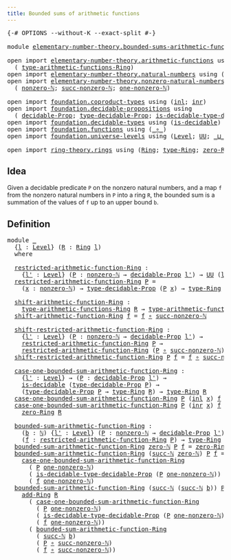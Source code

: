 ```yaml
---
title: Bounded sums of arithmetic functions
---
```


<pre class="Agda"><a id="62" class="Symbol">{-#</a> <a id="66" class="Keyword">OPTIONS</a> <a id="74" class="Pragma">--without-K</a> <a id="86" class="Pragma">--exact-split</a> <a id="100" class="Symbol">#-}</a>

<a id="105" class="Keyword">module</a> <a id="112" href="elementary-number-theory.bounded-sums-arithmetic-functions.html" class="Module">elementary-number-theory.bounded-sums-arithmetic-functions</a> <a id="171" class="Keyword">where</a>

<a id="178" class="Keyword">open</a> <a id="183" class="Keyword">import</a> <a id="190" href="elementary-number-theory.arithmetic-functions.html" class="Module">elementary-number-theory.arithmetic-functions</a> <a id="236" class="Keyword">using</a>
  <a id="244" class="Symbol">(</a> <a id="246" href="elementary-number-theory.arithmetic-functions.html#612" class="Function">type-arithmetic-functions-Ring</a><a id="276" class="Symbol">)</a>
<a id="278" class="Keyword">open</a> <a id="283" class="Keyword">import</a> <a id="290" href="elementary-number-theory.natural-numbers.html" class="Module">elementary-number-theory.natural-numbers</a> <a id="331" class="Keyword">using</a> <a id="337" class="Symbol">(</a><a id="338" href="elementary-number-theory.natural-numbers.html#1530" class="Datatype">ℕ</a><a id="339" class="Symbol">;</a> <a id="341" href="elementary-number-theory.natural-numbers.html#1551" class="InductiveConstructor">zero-ℕ</a><a id="347" class="Symbol">;</a> <a id="349" href="elementary-number-theory.natural-numbers.html#1564" class="InductiveConstructor">succ-ℕ</a><a id="355" class="Symbol">)</a>
<a id="357" class="Keyword">open</a> <a id="362" class="Keyword">import</a> <a id="369" href="elementary-number-theory.nonzero-natural-numbers.html" class="Module">elementary-number-theory.nonzero-natural-numbers</a> <a id="418" class="Keyword">using</a>
  <a id="426" class="Symbol">(</a> <a id="428" href="elementary-number-theory.nonzero-natural-numbers.html#723" class="Function">nonzero-ℕ</a><a id="437" class="Symbol">;</a> <a id="439" href="elementary-number-theory.nonzero-natural-numbers.html#1019" class="Function">succ-nonzero-ℕ</a><a id="453" class="Symbol">;</a> <a id="455" href="elementary-number-theory.nonzero-natural-numbers.html#933" class="Function">one-nonzero-ℕ</a><a id="468" class="Symbol">)</a>

<a id="471" class="Keyword">open</a> <a id="476" class="Keyword">import</a> <a id="483" href="foundation.coproduct-types.html" class="Module">foundation.coproduct-types</a> <a id="510" class="Keyword">using</a> <a id="516" class="Symbol">(</a><a id="517" href="foundation.coproduct-types.html#1253" class="InductiveConstructor">inl</a><a id="520" class="Symbol">;</a> <a id="522" href="foundation.coproduct-types.html#1276" class="InductiveConstructor">inr</a><a id="525" class="Symbol">)</a>
<a id="527" class="Keyword">open</a> <a id="532" class="Keyword">import</a> <a id="539" href="foundation.decidable-propositions.html" class="Module">foundation.decidable-propositions</a> <a id="573" class="Keyword">using</a>
  <a id="581" class="Symbol">(</a> <a id="583" href="foundation-core.decidable-propositions.html#646" class="Function">decidable-Prop</a><a id="597" class="Symbol">;</a> <a id="599" href="foundation-core.decidable-propositions.html#872" class="Function">type-decidable-Prop</a><a id="618" class="Symbol">;</a> <a id="620" href="foundation-core.decidable-propositions.html#1102" class="Function">is-decidable-type-decidable-Prop</a><a id="652" class="Symbol">)</a>
<a id="654" class="Keyword">open</a> <a id="659" class="Keyword">import</a> <a id="666" href="foundation.decidable-types.html" class="Module">foundation.decidable-types</a> <a id="693" class="Keyword">using</a> <a id="699" class="Symbol">(</a><a id="700" href="foundation.decidable-types.html#1918" class="Function">is-decidable</a><a id="712" class="Symbol">)</a>
<a id="714" class="Keyword">open</a> <a id="719" class="Keyword">import</a> <a id="726" href="foundation.functions.html" class="Module">foundation.functions</a> <a id="747" class="Keyword">using</a> <a id="753" class="Symbol">(</a><a id="754" href="foundation-core.functions.html#420" class="Function Operator">_∘_</a><a id="757" class="Symbol">)</a>
<a id="759" class="Keyword">open</a> <a id="764" class="Keyword">import</a> <a id="771" href="foundation.universe-levels.html" class="Module">foundation.universe-levels</a> <a id="798" class="Keyword">using</a> <a id="804" class="Symbol">(</a><a id="805" href="Agda.Primitive.html#597" class="Postulate">Level</a><a id="810" class="Symbol">;</a> <a id="812" href="foundation-core.universe-levels.html#235" class="Primitive">UU</a><a id="814" class="Symbol">;</a> <a id="816" href="Agda.Primitive.html#810" class="Primitive Operator">_⊔_</a><a id="819" class="Symbol">)</a>

<a id="822" class="Keyword">open</a> <a id="827" class="Keyword">import</a> <a id="834" href="ring-theory.rings.html" class="Module">ring-theory.rings</a> <a id="852" class="Keyword">using</a> <a id="858" class="Symbol">(</a><a id="859" href="ring-theory.rings.html#2551" class="Function">Ring</a><a id="863" class="Symbol">;</a> <a id="865" href="ring-theory.rings.html#2808" class="Function">type-Ring</a><a id="874" class="Symbol">;</a> <a id="876" href="ring-theory.rings.html#5170" class="Function">zero-Ring</a><a id="885" class="Symbol">;</a> <a id="887" href="ring-theory.rings.html#3153" class="Function">add-Ring</a><a id="895" class="Symbol">)</a>
</pre>
## Idea

Given a decidable predicate `P` on the nonzero natural numbers, and a map `f` from the nonzero natural numbers in `P` into a ring `R`, the bounded sum is a summation of the values of `f` up to an upper bound `b`.

## Definition

<pre class="Agda"><a id="1148" class="Keyword">module</a> <a id="1155" href="elementary-number-theory.bounded-sums-arithmetic-functions.html#1155" class="Module">_</a>
  <a id="1159" class="Symbol">{</a><a id="1160" href="elementary-number-theory.bounded-sums-arithmetic-functions.html#1160" class="Bound">l</a> <a id="1162" class="Symbol">:</a> <a id="1164" href="Agda.Primitive.html#597" class="Postulate">Level</a><a id="1169" class="Symbol">}</a> <a id="1171" class="Symbol">(</a><a id="1172" href="elementary-number-theory.bounded-sums-arithmetic-functions.html#1172" class="Bound">R</a> <a id="1174" class="Symbol">:</a> <a id="1176" href="ring-theory.rings.html#2551" class="Function">Ring</a> <a id="1181" href="elementary-number-theory.bounded-sums-arithmetic-functions.html#1160" class="Bound">l</a><a id="1182" class="Symbol">)</a>
  <a id="1186" class="Keyword">where</a>

  <a id="1195" href="elementary-number-theory.bounded-sums-arithmetic-functions.html#1195" class="Function">restricted-arithmetic-function-Ring</a> <a id="1231" class="Symbol">:</a>
    <a id="1237" class="Symbol">{</a><a id="1238" href="elementary-number-theory.bounded-sums-arithmetic-functions.html#1238" class="Bound">l&#39;</a> <a id="1241" class="Symbol">:</a> <a id="1243" href="Agda.Primitive.html#597" class="Postulate">Level</a><a id="1248" class="Symbol">}</a> <a id="1250" class="Symbol">(</a><a id="1251" href="elementary-number-theory.bounded-sums-arithmetic-functions.html#1251" class="Bound">P</a> <a id="1253" class="Symbol">:</a> <a id="1255" href="elementary-number-theory.nonzero-natural-numbers.html#723" class="Function">nonzero-ℕ</a> <a id="1265" class="Symbol">→</a> <a id="1267" href="foundation-core.decidable-propositions.html#646" class="Function">decidable-Prop</a> <a id="1282" href="elementary-number-theory.bounded-sums-arithmetic-functions.html#1238" class="Bound">l&#39;</a><a id="1284" class="Symbol">)</a> <a id="1286" class="Symbol">→</a> <a id="1288" href="foundation-core.universe-levels.html#235" class="Primitive">UU</a> <a id="1291" class="Symbol">(</a><a id="1292" href="elementary-number-theory.bounded-sums-arithmetic-functions.html#1160" class="Bound">l</a> <a id="1294" href="Agda.Primitive.html#810" class="Primitive Operator">⊔</a> <a id="1296" href="elementary-number-theory.bounded-sums-arithmetic-functions.html#1238" class="Bound">l&#39;</a><a id="1298" class="Symbol">)</a>
  <a id="1302" href="elementary-number-theory.bounded-sums-arithmetic-functions.html#1195" class="Function">restricted-arithmetic-function-Ring</a> <a id="1338" href="elementary-number-theory.bounded-sums-arithmetic-functions.html#1338" class="Bound">P</a> <a id="1340" class="Symbol">=</a>
    <a id="1346" class="Symbol">(</a><a id="1347" href="elementary-number-theory.bounded-sums-arithmetic-functions.html#1347" class="Bound">x</a> <a id="1349" class="Symbol">:</a> <a id="1351" href="elementary-number-theory.nonzero-natural-numbers.html#723" class="Function">nonzero-ℕ</a><a id="1360" class="Symbol">)</a> <a id="1362" class="Symbol">→</a> <a id="1364" href="foundation-core.decidable-propositions.html#872" class="Function">type-decidable-Prop</a> <a id="1384" class="Symbol">(</a><a id="1385" href="elementary-number-theory.bounded-sums-arithmetic-functions.html#1338" class="Bound">P</a> <a id="1387" href="elementary-number-theory.bounded-sums-arithmetic-functions.html#1347" class="Bound">x</a><a id="1388" class="Symbol">)</a> <a id="1390" class="Symbol">→</a> <a id="1392" href="ring-theory.rings.html#2808" class="Function">type-Ring</a> <a id="1402" href="elementary-number-theory.bounded-sums-arithmetic-functions.html#1172" class="Bound">R</a>

  <a id="1407" href="elementary-number-theory.bounded-sums-arithmetic-functions.html#1407" class="Function">shift-arithmetic-function-Ring</a> <a id="1438" class="Symbol">:</a>
    <a id="1444" href="elementary-number-theory.arithmetic-functions.html#612" class="Function">type-arithmetic-functions-Ring</a> <a id="1475" href="elementary-number-theory.bounded-sums-arithmetic-functions.html#1172" class="Bound">R</a> <a id="1477" class="Symbol">→</a> <a id="1479" href="elementary-number-theory.arithmetic-functions.html#612" class="Function">type-arithmetic-functions-Ring</a> <a id="1510" href="elementary-number-theory.bounded-sums-arithmetic-functions.html#1172" class="Bound">R</a>
  <a id="1514" href="elementary-number-theory.bounded-sums-arithmetic-functions.html#1407" class="Function">shift-arithmetic-function-Ring</a> <a id="1545" href="elementary-number-theory.bounded-sums-arithmetic-functions.html#1545" class="Bound">f</a> <a id="1547" class="Symbol">=</a> <a id="1549" href="elementary-number-theory.bounded-sums-arithmetic-functions.html#1545" class="Bound">f</a> <a id="1551" href="foundation-core.functions.html#420" class="Function Operator">∘</a> <a id="1553" href="elementary-number-theory.nonzero-natural-numbers.html#1019" class="Function">succ-nonzero-ℕ</a>

  <a id="1571" href="elementary-number-theory.bounded-sums-arithmetic-functions.html#1571" class="Function">shift-restricted-arithmetic-function-Ring</a> <a id="1613" class="Symbol">:</a>
    <a id="1619" class="Symbol">{</a><a id="1620" href="elementary-number-theory.bounded-sums-arithmetic-functions.html#1620" class="Bound">l&#39;</a> <a id="1623" class="Symbol">:</a> <a id="1625" href="Agda.Primitive.html#597" class="Postulate">Level</a><a id="1630" class="Symbol">}</a> <a id="1632" class="Symbol">(</a><a id="1633" href="elementary-number-theory.bounded-sums-arithmetic-functions.html#1633" class="Bound">P</a> <a id="1635" class="Symbol">:</a> <a id="1637" href="elementary-number-theory.nonzero-natural-numbers.html#723" class="Function">nonzero-ℕ</a> <a id="1647" class="Symbol">→</a> <a id="1649" href="foundation-core.decidable-propositions.html#646" class="Function">decidable-Prop</a> <a id="1664" href="elementary-number-theory.bounded-sums-arithmetic-functions.html#1620" class="Bound">l&#39;</a><a id="1666" class="Symbol">)</a> <a id="1668" class="Symbol">→</a>
    <a id="1674" href="elementary-number-theory.bounded-sums-arithmetic-functions.html#1195" class="Function">restricted-arithmetic-function-Ring</a> <a id="1710" href="elementary-number-theory.bounded-sums-arithmetic-functions.html#1633" class="Bound">P</a> <a id="1712" class="Symbol">→</a>
    <a id="1718" href="elementary-number-theory.bounded-sums-arithmetic-functions.html#1195" class="Function">restricted-arithmetic-function-Ring</a> <a id="1754" class="Symbol">(</a><a id="1755" href="elementary-number-theory.bounded-sums-arithmetic-functions.html#1633" class="Bound">P</a> <a id="1757" href="foundation-core.functions.html#420" class="Function Operator">∘</a> <a id="1759" href="elementary-number-theory.nonzero-natural-numbers.html#1019" class="Function">succ-nonzero-ℕ</a><a id="1773" class="Symbol">)</a>
  <a id="1777" href="elementary-number-theory.bounded-sums-arithmetic-functions.html#1571" class="Function">shift-restricted-arithmetic-function-Ring</a> <a id="1819" href="elementary-number-theory.bounded-sums-arithmetic-functions.html#1819" class="Bound">P</a> <a id="1821" href="elementary-number-theory.bounded-sums-arithmetic-functions.html#1821" class="Bound">f</a> <a id="1823" class="Symbol">=</a> <a id="1825" href="elementary-number-theory.bounded-sums-arithmetic-functions.html#1821" class="Bound">f</a> <a id="1827" href="foundation-core.functions.html#420" class="Function Operator">∘</a> <a id="1829" href="elementary-number-theory.nonzero-natural-numbers.html#1019" class="Function">succ-nonzero-ℕ</a>

  <a id="1847" href="elementary-number-theory.bounded-sums-arithmetic-functions.html#1847" class="Function">case-one-bounded-sum-arithmetic-function-Ring</a> <a id="1893" class="Symbol">:</a>
    <a id="1899" class="Symbol">{</a><a id="1900" href="elementary-number-theory.bounded-sums-arithmetic-functions.html#1900" class="Bound">l&#39;</a> <a id="1903" class="Symbol">:</a> <a id="1905" href="Agda.Primitive.html#597" class="Postulate">Level</a><a id="1910" class="Symbol">}</a> <a id="1912" class="Symbol">→</a> <a id="1914" class="Symbol">(</a><a id="1915" href="elementary-number-theory.bounded-sums-arithmetic-functions.html#1915" class="Bound">P</a> <a id="1917" class="Symbol">:</a> <a id="1919" href="foundation-core.decidable-propositions.html#646" class="Function">decidable-Prop</a> <a id="1934" href="elementary-number-theory.bounded-sums-arithmetic-functions.html#1900" class="Bound">l&#39;</a><a id="1936" class="Symbol">)</a> <a id="1938" class="Symbol">→</a>
    <a id="1944" href="foundation.decidable-types.html#1918" class="Function">is-decidable</a> <a id="1957" class="Symbol">(</a><a id="1958" href="foundation-core.decidable-propositions.html#872" class="Function">type-decidable-Prop</a> <a id="1978" href="elementary-number-theory.bounded-sums-arithmetic-functions.html#1915" class="Bound">P</a><a id="1979" class="Symbol">)</a> <a id="1981" class="Symbol">→</a>
    <a id="1987" class="Symbol">(</a><a id="1988" href="foundation-core.decidable-propositions.html#872" class="Function">type-decidable-Prop</a> <a id="2008" href="elementary-number-theory.bounded-sums-arithmetic-functions.html#1915" class="Bound">P</a> <a id="2010" class="Symbol">→</a> <a id="2012" href="ring-theory.rings.html#2808" class="Function">type-Ring</a> <a id="2022" href="elementary-number-theory.bounded-sums-arithmetic-functions.html#1172" class="Bound">R</a><a id="2023" class="Symbol">)</a> <a id="2025" class="Symbol">→</a> <a id="2027" href="ring-theory.rings.html#2808" class="Function">type-Ring</a> <a id="2037" href="elementary-number-theory.bounded-sums-arithmetic-functions.html#1172" class="Bound">R</a>
  <a id="2041" href="elementary-number-theory.bounded-sums-arithmetic-functions.html#1847" class="Function">case-one-bounded-sum-arithmetic-function-Ring</a> <a id="2087" href="elementary-number-theory.bounded-sums-arithmetic-functions.html#2087" class="Bound">P</a> <a id="2089" class="Symbol">(</a><a id="2090" href="foundation.coproduct-types.html#1253" class="InductiveConstructor">inl</a> <a id="2094" href="elementary-number-theory.bounded-sums-arithmetic-functions.html#2094" class="Bound">x</a><a id="2095" class="Symbol">)</a> <a id="2097" href="elementary-number-theory.bounded-sums-arithmetic-functions.html#2097" class="Bound">f</a> <a id="2099" class="Symbol">=</a> <a id="2101" href="elementary-number-theory.bounded-sums-arithmetic-functions.html#2097" class="Bound">f</a> <a id="2103" href="elementary-number-theory.bounded-sums-arithmetic-functions.html#2094" class="Bound">x</a>
  <a id="2107" href="elementary-number-theory.bounded-sums-arithmetic-functions.html#1847" class="Function">case-one-bounded-sum-arithmetic-function-Ring</a> <a id="2153" href="elementary-number-theory.bounded-sums-arithmetic-functions.html#2153" class="Bound">P</a> <a id="2155" class="Symbol">(</a><a id="2156" href="foundation.coproduct-types.html#1276" class="InductiveConstructor">inr</a> <a id="2160" href="elementary-number-theory.bounded-sums-arithmetic-functions.html#2160" class="Bound">x</a><a id="2161" class="Symbol">)</a> <a id="2163" href="elementary-number-theory.bounded-sums-arithmetic-functions.html#2163" class="Bound">f</a> <a id="2165" class="Symbol">=</a>
    <a id="2171" href="ring-theory.rings.html#5170" class="Function">zero-Ring</a> <a id="2181" href="elementary-number-theory.bounded-sums-arithmetic-functions.html#1172" class="Bound">R</a>

  <a id="2186" href="elementary-number-theory.bounded-sums-arithmetic-functions.html#2186" class="Function">bounded-sum-arithmetic-function-Ring</a> <a id="2223" class="Symbol">:</a>
    <a id="2229" class="Symbol">(</a><a id="2230" href="elementary-number-theory.bounded-sums-arithmetic-functions.html#2230" class="Bound">b</a> <a id="2232" class="Symbol">:</a> <a id="2234" href="elementary-number-theory.natural-numbers.html#1530" class="Datatype">ℕ</a><a id="2235" class="Symbol">)</a> <a id="2237" class="Symbol">{</a><a id="2238" href="elementary-number-theory.bounded-sums-arithmetic-functions.html#2238" class="Bound">l&#39;</a> <a id="2241" class="Symbol">:</a> <a id="2243" href="Agda.Primitive.html#597" class="Postulate">Level</a><a id="2248" class="Symbol">}</a> <a id="2250" class="Symbol">(</a><a id="2251" href="elementary-number-theory.bounded-sums-arithmetic-functions.html#2251" class="Bound">P</a> <a id="2253" class="Symbol">:</a> <a id="2255" href="elementary-number-theory.nonzero-natural-numbers.html#723" class="Function">nonzero-ℕ</a> <a id="2265" class="Symbol">→</a> <a id="2267" href="foundation-core.decidable-propositions.html#646" class="Function">decidable-Prop</a> <a id="2282" href="elementary-number-theory.bounded-sums-arithmetic-functions.html#2238" class="Bound">l&#39;</a><a id="2284" class="Symbol">)</a>
    <a id="2290" class="Symbol">(</a><a id="2291" href="elementary-number-theory.bounded-sums-arithmetic-functions.html#2291" class="Bound">f</a> <a id="2293" class="Symbol">:</a> <a id="2295" href="elementary-number-theory.bounded-sums-arithmetic-functions.html#1195" class="Function">restricted-arithmetic-function-Ring</a> <a id="2331" href="elementary-number-theory.bounded-sums-arithmetic-functions.html#2251" class="Bound">P</a><a id="2332" class="Symbol">)</a> <a id="2334" class="Symbol">→</a> <a id="2336" href="ring-theory.rings.html#2808" class="Function">type-Ring</a> <a id="2346" href="elementary-number-theory.bounded-sums-arithmetic-functions.html#1172" class="Bound">R</a>
  <a id="2350" href="elementary-number-theory.bounded-sums-arithmetic-functions.html#2186" class="Function">bounded-sum-arithmetic-function-Ring</a> <a id="2387" href="elementary-number-theory.natural-numbers.html#1551" class="InductiveConstructor">zero-ℕ</a> <a id="2394" href="elementary-number-theory.bounded-sums-arithmetic-functions.html#2394" class="Bound">P</a> <a id="2396" href="elementary-number-theory.bounded-sums-arithmetic-functions.html#2396" class="Bound">f</a> <a id="2398" class="Symbol">=</a> <a id="2400" href="ring-theory.rings.html#5170" class="Function">zero-Ring</a> <a id="2410" href="elementary-number-theory.bounded-sums-arithmetic-functions.html#1172" class="Bound">R</a>
  <a id="2414" href="elementary-number-theory.bounded-sums-arithmetic-functions.html#2186" class="Function">bounded-sum-arithmetic-function-Ring</a> <a id="2451" class="Symbol">(</a><a id="2452" href="elementary-number-theory.natural-numbers.html#1564" class="InductiveConstructor">succ-ℕ</a> <a id="2459" href="elementary-number-theory.natural-numbers.html#1551" class="InductiveConstructor">zero-ℕ</a><a id="2465" class="Symbol">)</a> <a id="2467" href="elementary-number-theory.bounded-sums-arithmetic-functions.html#2467" class="Bound">P</a> <a id="2469" href="elementary-number-theory.bounded-sums-arithmetic-functions.html#2469" class="Bound">f</a> <a id="2471" class="Symbol">=</a>
    <a id="2477" href="elementary-number-theory.bounded-sums-arithmetic-functions.html#1847" class="Function">case-one-bounded-sum-arithmetic-function-Ring</a>
      <a id="2529" class="Symbol">(</a> <a id="2531" href="elementary-number-theory.bounded-sums-arithmetic-functions.html#2467" class="Bound">P</a> <a id="2533" href="elementary-number-theory.nonzero-natural-numbers.html#933" class="Function">one-nonzero-ℕ</a><a id="2546" class="Symbol">)</a>
      <a id="2554" class="Symbol">(</a> <a id="2556" href="foundation-core.decidable-propositions.html#1102" class="Function">is-decidable-type-decidable-Prop</a> <a id="2589" class="Symbol">(</a><a id="2590" href="elementary-number-theory.bounded-sums-arithmetic-functions.html#2467" class="Bound">P</a> <a id="2592" href="elementary-number-theory.nonzero-natural-numbers.html#933" class="Function">one-nonzero-ℕ</a><a id="2605" class="Symbol">))</a>
      <a id="2614" class="Symbol">(</a> <a id="2616" href="elementary-number-theory.bounded-sums-arithmetic-functions.html#2469" class="Bound">f</a> <a id="2618" href="elementary-number-theory.nonzero-natural-numbers.html#933" class="Function">one-nonzero-ℕ</a><a id="2631" class="Symbol">)</a>
  <a id="2635" href="elementary-number-theory.bounded-sums-arithmetic-functions.html#2186" class="Function">bounded-sum-arithmetic-function-Ring</a> <a id="2672" class="Symbol">(</a><a id="2673" href="elementary-number-theory.natural-numbers.html#1564" class="InductiveConstructor">succ-ℕ</a> <a id="2680" class="Symbol">(</a><a id="2681" href="elementary-number-theory.natural-numbers.html#1564" class="InductiveConstructor">succ-ℕ</a> <a id="2688" href="elementary-number-theory.bounded-sums-arithmetic-functions.html#2688" class="Bound">b</a><a id="2689" class="Symbol">))</a> <a id="2692" href="elementary-number-theory.bounded-sums-arithmetic-functions.html#2692" class="Bound">P</a> <a id="2694" href="elementary-number-theory.bounded-sums-arithmetic-functions.html#2694" class="Bound">f</a> <a id="2696" class="Symbol">=</a>
    <a id="2702" href="ring-theory.rings.html#3153" class="Function">add-Ring</a> <a id="2711" href="elementary-number-theory.bounded-sums-arithmetic-functions.html#1172" class="Bound">R</a>
      <a id="2719" class="Symbol">(</a> <a id="2721" href="elementary-number-theory.bounded-sums-arithmetic-functions.html#1847" class="Function">case-one-bounded-sum-arithmetic-function-Ring</a>
        <a id="2775" class="Symbol">(</a> <a id="2777" href="elementary-number-theory.bounded-sums-arithmetic-functions.html#2692" class="Bound">P</a> <a id="2779" href="elementary-number-theory.nonzero-natural-numbers.html#933" class="Function">one-nonzero-ℕ</a><a id="2792" class="Symbol">)</a>
        <a id="2802" class="Symbol">(</a> <a id="2804" href="foundation-core.decidable-propositions.html#1102" class="Function">is-decidable-type-decidable-Prop</a> <a id="2837" class="Symbol">(</a><a id="2838" href="elementary-number-theory.bounded-sums-arithmetic-functions.html#2692" class="Bound">P</a> <a id="2840" href="elementary-number-theory.nonzero-natural-numbers.html#933" class="Function">one-nonzero-ℕ</a><a id="2853" class="Symbol">))</a>
        <a id="2864" class="Symbol">(</a> <a id="2866" href="elementary-number-theory.bounded-sums-arithmetic-functions.html#2694" class="Bound">f</a> <a id="2868" href="elementary-number-theory.nonzero-natural-numbers.html#933" class="Function">one-nonzero-ℕ</a><a id="2881" class="Symbol">))</a>
      <a id="2890" class="Symbol">(</a> <a id="2892" href="elementary-number-theory.bounded-sums-arithmetic-functions.html#2186" class="Function">bounded-sum-arithmetic-function-Ring</a>
        <a id="2937" class="Symbol">(</a> <a id="2939" href="elementary-number-theory.natural-numbers.html#1564" class="InductiveConstructor">succ-ℕ</a> <a id="2946" href="elementary-number-theory.bounded-sums-arithmetic-functions.html#2688" class="Bound">b</a><a id="2947" class="Symbol">)</a>
        <a id="2957" class="Symbol">(</a> <a id="2959" href="elementary-number-theory.bounded-sums-arithmetic-functions.html#2692" class="Bound">P</a> <a id="2961" href="foundation-core.functions.html#420" class="Function Operator">∘</a> <a id="2963" href="elementary-number-theory.nonzero-natural-numbers.html#1019" class="Function">succ-nonzero-ℕ</a><a id="2977" class="Symbol">)</a>
        <a id="2987" class="Symbol">(</a> <a id="2989" href="elementary-number-theory.bounded-sums-arithmetic-functions.html#2694" class="Bound">f</a> <a id="2991" href="foundation-core.functions.html#420" class="Function Operator">∘</a> <a id="2993" href="elementary-number-theory.nonzero-natural-numbers.html#1019" class="Function">succ-nonzero-ℕ</a><a id="3007" class="Symbol">))</a>
</pre>